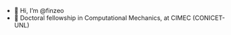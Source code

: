 - 👋 Hi, I’m @finzeo
- 🌱 Doctoral fellowship in Computational Mechanics, at CIMEC (CONICET-UNL)


<!---
finzeo/finzeo is a ✨ special ✨ repository because its `README.md` (this file) appears on your GitHub profile.
You can click the Preview link to take a look at your changes.
--->
